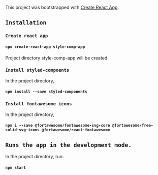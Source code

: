 This project was bootstrapped with [Create React App](https://github.com/facebook/create-react-app).

## `Installation`

### `Create react app`

#### `npx create-react-app style-comp-app`

Project directory style-comp-app will be created

### `Install styled-compoents`

In the project directory,

#### `npm install --save styled-components`

### `Install fontawesome icons`

In the project directory,

#### `npm i --save @fortawesome/fontawesome-svg-core @fortawesome/free-solid-svg-icons @fortawesome/react-fontawesome`

## `Runs the app in the development mode.`

In the project directory, run:

#### `npm start`
